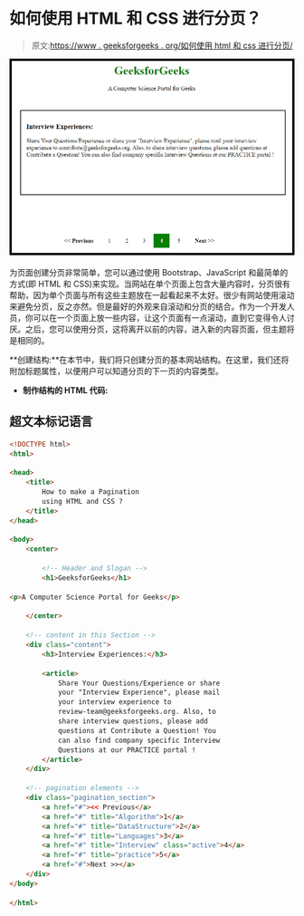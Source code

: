 # 如何使用 HTML 和 CSS 进行分页？

> 原文:[https://www . geeksforgeeks . org/如何使用 html 和 css 进行分页/](https://www.geeksforgeeks.org/how-to-make-a-pagination-using-html-and-css/)

![](img/caf53df01a211efd21c04ef3d86661c4.png)

为页面创建分页非常简单，您可以通过使用 Bootstrap、JavaScript 和最简单的方式(即 HTML 和 CSS)来实现。当网站在单个页面上包含大量内容时，分页很有帮助，因为单个页面与所有这些主题放在一起看起来不太好。很少有网站使用滚动来避免分页，反之亦然。但是最好的外观来自滚动和分页的结合。作为一个开发人员，你可以在一个页面上放一些内容，让这个页面有一点滚动，直到它变得令人讨厌。之后，您可以使用分页，这将离开以前的内容，进入新的内容页面，但主题将是相同的。

**创建结构:**在本节中，我们将只创建分页的基本网站结构。在这里，我们还将附加标题属性，以便用户可以知道分页的下一页的内容类型。

*   **制作结构的 HTML 代码:**

## 超文本标记语言

```html
<!DOCTYPE html>
<html>

<head>
    <title>
        How to make a Pagination
        using HTML and CSS ?
    </title>
</head>

<body>
    <center>

        <!-- Header and Slogan -->
        <h1>GeeksforGeeks</h1>

<p>A Computer Science Portal for Geeks</p>

    </center>

    <!-- content in this Section -->
    <div class="content">
        <h3>Interview Experiences:</h3>

        <article>
            Share Your Questions/Experience or share
            your "Interview Experience", please mail
            your interview experience to
            review-team@geeksforgeeks.org. Also, to
            share interview questions, please add
            questions at Contribute a Question! You
            can also find company specific Interview
            Questions at our PRACTICE portal !
        </article>
    </div>

    <!-- pagination elements -->
    <div class="pagination_section">
        <a href="#"><< Previous</a>
        <a href="#" title="Algorithm">1</a>
        <a href="#" title="DataStructure">2</a>
        <a href="#" title="Languages">3</a>
        <a href="#" title="Interview" class="active">4</a>
        <a href="#" title="practice">5</a>
        <a href="#">Next >></a>
    </div>
</body>

</html>
```